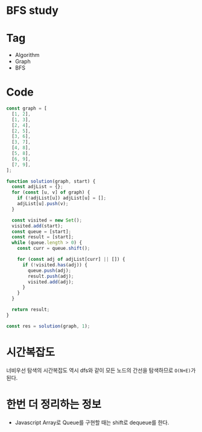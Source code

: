 # BFS study

# Tag

- Algorithm
- Graph
- BFS

# Code

```javascript
const graph = [
  [1, 2],
  [1, 3],
  [2, 4],
  [2, 5],
  [3, 6],
  [3, 7],
  [4, 8],
  [5, 8],
  [6, 9],
  [7, 9],
];

function solution(graph, start) {
  const adjList = {};
  for (const [u, v] of graph) {
    if (!adjList[u]) adjList[u] = [];
    adjList[u].push(v);
  }

  const visited = new Set();
  visited.add(start);
  const queue = [start];
  const result = [start];
  while (queue.length > 0) {
    const curr = queue.shift();

    for (const adj of adjList[curr] || []) {
      if (!visited.has(adj)) {
        queue.push(adj);
        result.push(adj);
        visited.add(adj);
      }
    }
  }

  return result;
}

const res = solution(graph, 1);
```

# 시간복잡도

너비우선 탐색의 시간복잡도 역시 dfs와 같이 모든 노드의 간선을 탐색하므로 `O(N+E)`가 된다.

# 한번 더 정리하는 정보

- Javascript Array로 Queue를 구현할 때는 shift로 dequeue를 한다.

